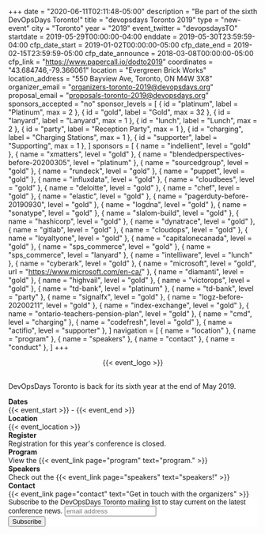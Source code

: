 +++
date = "2020-06-11T02:11:48-05:00"
description = "Be part of the sixth DevOpsDays Toronto!"
title = "devopsdays Toronto 2019"
type = "new-event"
city = "Toronto"
year = "2019"
event_twitter = "devopsdaysTO"
startdate = 2019-05-29T00:00:00-04:00
enddate = 2019-05-30T23:59:59-04:00
cfp_date_start = 2019-01-02T00:00:00-05:00
cfp_date_end = 2019-02-15T23:59:59-05:00
cfp_date_announce = 2018-03-08T00:00:00-05:00
cfp_link = "https://www.papercall.io/dodto2019"
coordinates = "43.684746,-79.366061"
location = "Evergreen Brick Works"
location_address = "550 Bayview Ave, Toronto, ON M4W 3X8"
organizer_email = "organizers-toronto-2019@devopsdays.org"
proposal_email = "proposals-toronto-2019@devopsdays.org"
sponsors_accepted = "no"
sponsor_levels = [
    { id = "platinum", label = "Platinum", max = 2 },
    { id = "gold", label = "Gold", max = 32 },
    { id = "lanyard", label = "Lanyard", max = 1 },
    { id = "lunch", label = "Lunch", max = 2 },
    { id = "party", label = "Reception Party", max = 1 },
    { id = "charging", label = "Charging Stations", max = 1 },
    { id = "supporter", label = "Supporting", max = 1 },
]
sponsors = [
    { name = "indellient", level = "gold" },
    { name = "xmatters", level = "gold" },
    { name = "blendedperspectives-before-20200305", level = "platinum" },
    { name = "sourcedgroup", level = "gold" },
    { name = "rundeck", level = "gold" },
    { name = "puppet", level = "gold" },
    { name = "influxdata", level = "gold" },
    { name = "cloudbees", level = "gold" },
    { name = "deloitte", level = "gold" },
    { name = "chef", level = "gold" },
    { name = "elastic", level = "gold" },
    { name = "pagerduty-before-20190930", level = "gold" },
    { name = "logdna", level = "gold" },
    { name = "sonatype", level = "gold" },
    { name = "slalom-build", level = "gold" },
    { name = "hashicorp", level = "gold" },
    { name = "dynatrace", level = "gold" },
    { name = "gitlab", level = "gold" },
    { name = "cloudops", level = "gold" },
    { name = "loyaltyone", level = "gold" },
    { name = "capitalonecanada", level = "gold" },
    { name = "sps_commerce", level = "gold" },
    { name = "sps_commerce", level = "lanyard" },
    { name = "intelliware", level = "lunch" },
    { name = "cyberark", level = "gold" },
    { name = "microsoft", level = "gold", url = "https://www.microsoft.com/en-ca/" },
    { name = "diamanti", level = "gold" },
    { name = "highvail", level = "gold" },
    { name = "victorops", level = "gold" },
    { name = "td-bank", level = "platinum" },
    { name = "td-bank", level = "party" },
    { name = "signalfx", level = "gold" },
    { name = "logz-before-20200211", level = "gold" },
    { name = "index-exchange", level = "gold" },
    { name = "ontario-teachers-pension-plan", level = "gold" },
    { name = "cmd", level = "charging" },
    { name = "codefresh", level = "gold" },
    { name = "actifio", level = "supporter" },
]
navigation = [
    { name = "location" },
    { name = "program" },
    { name = "speakers" },
    { name = "contact" },
    { name = "conduct" },
]
+++
<div style="text-align:center;">
  {{< event_logo >}}
</div>

</br>

DevOpsDays Toronto is back for its sixth year at the end of May 2019.</br>

<div class = "row">
  <div class = "col-md-2">
    <strong>Dates</strong>
  </div>
  <div class = "col-md-8">
    {{< event_start >}} - {{< event_end >}}
  </div>
</div>

<div class = "row">
  <div class = "col-md-2">
    <strong>Location</strong>
  </div>
  <div class = "col-md-8">
    {{< event_location >}}
  </div>
</div>

<div class = "row">
  <div class = "col-md-2">
    <strong>Register</strong>
  </div>
  <div class = "col-md-8">
    Registration for this year's conference is closed.
  </div>
</div>

<!-- <div class = "row">
  <div class = "col-md-2">
    <strong>Propose</strong>
  </div>
  <div class = "col-md-8">
    {{< event_link page="propose" text="Propose a talk!" >}}
  </div>
</div> -->

<div class = "row">
  <div class = "col-md-2">
    <strong>Program</strong>
  </div>
  <div class = "col-md-8">
    View the {{< event_link page="program" text="program." >}}
  </div>
</div>

<div class = "row">
  <div class = "col-md-2">
    <strong>Speakers</strong>
  </div>
  <div class = "col-md-8">
    Check out the {{< event_link page="speakers" text="speakers!" >}}
  </div>
</div>

<div class = "row">
  <div class = "col-md-2">
    <strong>Contact</strong>
  </div>
  <div class = "col-md-8">
    {{< event_link page="contact" text="Get in touch with the organizers" >}}
  </div>
</div>

<!-- Uncomment if you added your city twitter name -->
<!--
{{< event_twitter >}}
-->


<!-- Begin MailChimp Signup Form -->
<link href="//cdn-images.mailchimp.com/embedcode/slim-081711.css" rel="stylesheet" type="text/css">
<style type="text/css">
	#mc_embed_signup{background:#fff; clear:left; font:14px Helvetica,Arial,sans-serif; }
	/* Add your own MailChimp form style overrides in your site stylesheet or in this style block.
	   We recommend moving this block and the preceding CSS link to the HEAD of your HTML file. */
</style>
<div id="mc_embed_signup">
<form action="//devopsdays.us12.list-manage.com/subscribe/post?u=9af4b8dabb471b1a393e57f53&id=4859f773a9" method="post" id="mc-embedded-subscribe-form" name="mc-embedded-subscribe-form" class="validate" target="_blank" novalidate>
    <div id="mc_embed_signup_scroll">
	<label for="mce-EMAIL">Subscribe to the DevOpsDays Toronto mailing list to stay current on the latest conference news.</label>
	<input type="email" value="" name="EMAIL" class="email" id="mce-EMAIL" placeholder="email address" required>
    <!-- real people should not fill this in and expect good things - do not remove this or risk form bot signups-->
    <div style="position: absolute; left: -5000px;" aria-hidden="true"><input type="text" name="b_9af4b8dabb471b1a393e57f53_4859f773a9" tabindex="-1" value=""></div>
    <div class="clear"><input type="submit" value="Subscribe" name="subscribe" id="mc-embedded-subscribe" class="button"></div>
    </div>
</form>
</div>

<!--End mc_embed_signup-->
